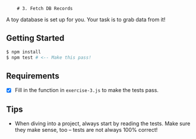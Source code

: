 		# 3. Fetch DB Records

A toy database is set up for you. Your task is to grab data from it!

## Getting Started

```bash
$ npm install
$ npm test # <-- Make this pass!
```

## Requirements

- [x] Fill in the function in `exercise-3.js` to make the tests pass.

## Tips

- When diving into a project, always start by reading the tests. Make sure they make sense, too – tests are not always 100% correct!
